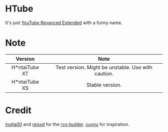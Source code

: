 # HTube
It's just [YouTube Revanced Extended](https://github.com/inotia00/ReVanced_Extended) with a funny name.
# Note
| Version | Note |
| :-: | :-: |
| H*ntaiTube XT | Test version. Might be unstable. Use with caution. |
| H*ntaiTube XS | Stable version. |
# Credit
[inotia00](https://github.com/inotia00) and [reisxd](https://github.com/reisxd) for the [rvx-builder](https://github.com/inotia00/rvx-bilder).
[cuynu](https://github.com/cuynu) for inspiration.
